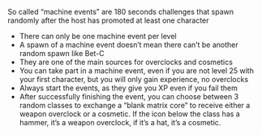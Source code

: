 So called “machine events” are 180 seconds challenges that spawn randomly after the host has promoted at least one character
- There can only be one machine event per level
- A spawn of a machine event doesn’t mean there can’t be another random spawn like Bet-C
- They are one of the main sources for overclocks and cosmetics
- You can take part in a machine event, even if you are not level 25 with your first character, but you will only gain experience, no overclocks
- Always start the events, as they give you XP even if you fail them
- After successfully finishing the event, you can choose between 3 random classes to exchange a “blank matrix core” to receive either a weapon overclock or a cosmetic. If the icon below the class has a hammer, it’s a weapon overclock, if it’s a hat, it’s a cosmetic.
